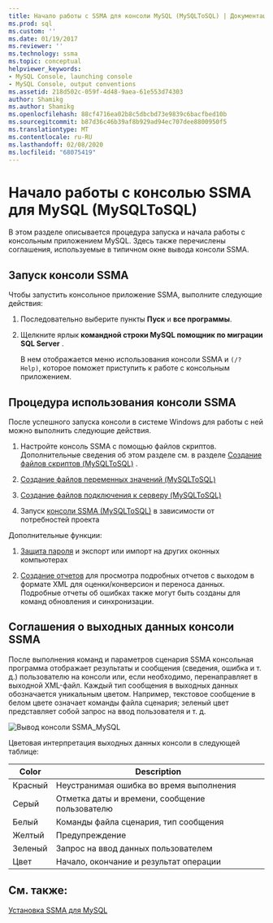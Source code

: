 ```yaml
---
title: Начало работы с SSMA для консоли MySQL (MySQLToSQL) | Документация Майкрософт
ms.prod: sql
ms.custom: ''
ms.date: 01/19/2017
ms.reviewer: ''
ms.technology: ssma
ms.topic: conceptual
helpviewer_keywords:
- MySQL Console, launching console
- MySQL Console, output conventions
ms.assetid: 218d502c-059f-4d48-9aea-61e553d74303
author: Shamikg
ms.author: Shamikg
ms.openlocfilehash: 88cf4716ea02b8c5dbcbd73e9839c6bacfbed10b
ms.sourcegitcommit: b87d36c46b39af8b929ad94ec707dee8800950f5
ms.translationtype: MT
ms.contentlocale: ru-RU
ms.lasthandoff: 02/08/2020
ms.locfileid: "68075419"
---
```

# <a name="getting-started-with-ssma-for-mysql-console-mysqltosql"></a>Начало работы с консолью SSMA для MySQL (MySQLToSQL)
В этом разделе описывается процедура запуска и начала работы с консольным приложением MySQL. Здесь также перечислены соглашения, используемые в типичном окне вывода консоли SSMA.  
  
## <a name="launching-ssma-console"></a>Запуск консоли SSMA  
Чтобы запустить консольное приложение SSMA, выполните следующие действия:  
  
1.  Последовательно выберите пункты **Пуск** и **все программы**.  
  
2.  Щелкните ярлык **командной строки MySQL помощник по миграции SQL Server** .  
  
    В нем отображается меню использования консоли SSMA и `(/? Help)`, которое поможет приступить к работе с консольным приложением.  
  
## <a name="procedure-for-using-the-ssma-console"></a>Процедура использования консоли SSMA  
После успешного запуска консоли в системе Windows для работы с ней можно выполнить следующие действия.  
  
1.  Настройте консоль SSMA с помощью файлов скриптов. Дополнительные сведения об этом разделе см. в разделе [Создание файлов скриптов &#40;MySQLToSQL&#41;](../../ssma/mysql/creating-script-files-mysqltosql.md) .  
  
2.  [Создание файлов переменных значений &#40;MySQLToSQL&#41;](../../ssma/mysql/creating-variable-value-files-mysqltosql.md)  
  
3.  [Создание файлов подключения к серверу &#40;MySQLToSQL&#41;](../../ssma/mysql/creating-the-server-connection-files-mysqltosql.md)  
  
4.  Запуск [консоли SSMA &#40;MySQLToSQL&#41;](../../ssma/mysql/executing-the-ssma-console-mysqltosql.md) в зависимости от потребностей проекта  
  
Дополнительные функции:  
  
1.  [Защита пароля](managing-passwords-mysqltosql.md) и экспорт или импорт на других оконных компьютерах  
  
2.  [Создание отчетов](generating-reports-mysqltosql.md) для просмотра подробных отчетов с выходом в формате XML для оценки/конверсион и переноса данных. Подробные отчеты об ошибках также могут быть созданы для команд обновления и синхронизации.  
  
## <a name="ssma-console-output-conventions"></a>Соглашения о выходных данных консоли SSMA  
После выполнения команд и параметров сценария SSMA консольная программа отображает результаты и сообщения (сведения, ошибка и т. д.) пользователю на консоли или, если необходимо, перенаправляет в выходной XML-файл. Каждый тип сообщения в выходных данных обозначается уникальным цветом. Например, текстовое сообщение в белом цвете означает команды файла сценария; зеленый цвет представляет собой запрос на ввод пользователя и т. д.  
  
![Вывод консоли SSMA_MySQL](../../ssma/mysql/media/ssmaconsoleoutput_mysql.jpg "Вывод консоли SSMA_MySQL")  
  
Цветовая интерпретация выходных данных консоли в следующей таблице:  
  
|Color|Description|  
|---------|---------------|  
|Красный|Неустранимая ошибка во время выполнения|  
|Серый|Отметка даты и времени, сообщение пользователю|  
|Белый|Команды файла сценария, тип сообщения|  
|Желтый|Предупреждение|  
|Зеленый|Запрос на ввод данных пользователем|  
|Цвет|Начало, окончание и результат операции|  
  
## <a name="see-also"></a>См. также:  
[Установка SSMA для MySQL](installing-ssma-for-mysql-mysqltosql.md)  
  
